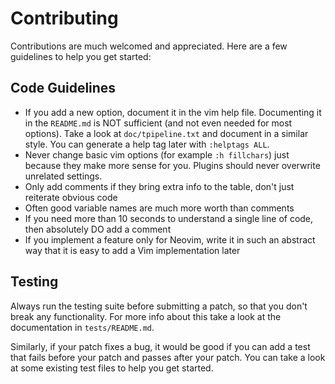 # Contributing

Contributions are much welcomed and appreciated.
Here are a few guidelines to help you get started:

## Code Guidelines
- If you add a new option, document it in the vim help file. Documenting it in the `README.md` is NOT sufficient (and not even needed for most options). Take a look at `doc/tpipeline.txt` and document in a similar style. You can generate a help tag later with `:helptags ALL`.
- Never change basic vim options (for example `:h fillchars`) just because they make more sense for you. Plugins should never overwrite unrelated settings.
- Only add comments if they bring extra info to the table, don't just reiterate obvious code
- Often good variable names are much more worth than comments
- If you need more than 10 seconds to understand a single line of code, then absolutely DO add a comment
- If you implement a feature only for Neovim, write it in such an abstract way that it is easy to add a Vim implementation later

## Testing
Always run the testing suite before submitting a patch, so that you don't break any functionality.
For more info about this take a look at the documentation in `tests/README.md`.

Similarly, if your patch fixes a bug, it would be good if you can add a test that fails before your patch and passes after your patch.
You can take a look at some existing test files to help you get started.
